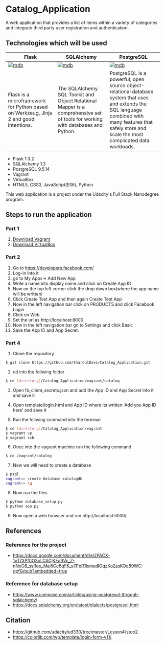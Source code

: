 # Catalog_Application

A web application that provides a list of items within a variety of categories and integrate third party user registration and authentication. 

## Technologies which will be used


|Flask|SQLAlchemy|PostgreSQL|
|--|--|--|
|[![mdb](http://flask.pocoo.org/docs/1.0/_images/logo-full.png)](http://flask.pocoo.org/)|[![mdb](https://www.sqlalchemy.org/img/sqla_logo.png)](https://www.sqlalchemy.org/)|[![mdb](https://www.postgresql.org/media/img/about/press/elephant.png)](https://www.postgresql.org/)
|Flask is a microframework for Python based on Werkzeug, Jinja 2 and good intentions.|The SQLAlchemy SQL Toolkit and Object Relational Mapper is a comprehensive set of tools for working with databases and Python.|PostgreSQL is a powerful, open source object-relational database system that uses and extends the SQL language combined with many features that safely store and scale the most complicated data workloads.|
  * Flask 1.0.2 
  * SQLAlchemy 1.3
  * PostgreSQL 9.5.14
  * Vagrant
  * VirtualBox
  * HTML5, CSS3, JavaScript(ES6), Python
  
This web application is a project under the Udacity's Full Stack Nanodegree program.

## Steps to run the application
### Part 1
1) [Download Vagrant](https://www.vagrantup.com/downloads.html)
2) [Download VirtualBox](https://www.virtualbox.org/)

### Part 2
1) Go to https://developers.facebook.com/
2) Log-In into it
3) go to My Apps-> Add New App
4) Write a name into display name and click on Create App ID
5) Now on the top left corner click the drop down box(where the app name will be written)
6) Click Create Test App and then again Create Test App
7) Now in the left navigation bar click on PRODUCTS and click Facebook Login
8) Click on Web
9) Set the url as http://localhost:8000
10) Now in the left navigation bar go to Settings and click Basic
11) Save the App ID and App Secret.

### Part 4
1) Clone the repository
```sh
$ git clone https://github.com/ShardulDave/Catalog_Application.git
```
2) cd into the follwing folder
```sh
$ cd [directory]/Catalog_Application/vagrant/catalog
```
3) Open fb_client_secrets.json and add the App ID and App Secret into it and save it

4) Open template/login.html and App ID where its written 'Add you App ID here' and save it

5) Run the follwing command into the terminal
```sh
$ cd [directory]/Catalog_Application/vagrant
$ vagrant up
$ vagrant ssh
```
6) Once into the vagrant machine run the following command
```sh
$ cd /vagrant/catalog
```
7) Now we will need to create a database
```sh
$ psql
vagrant=> create database catalogdb
vagrant=> \q
```
8) Now run the files
```sh
$ python database_setup.py
$ python app.py
```
9) Now open a web browser and run http://localhost:5000/

## References

### Reference for the project
* https://docs.google.com/document/d/e/2PACX-1vT7XPf0O3oLCACjKEaRVc_Z-nNoG6_ssRoo_Mai5Ce6qFK_v7PpR1lxmudIOqzKo2asKOc89WC-qpfG/pub?embedded=true

### Reference for database setup
* https://www.compose.com/articles/using-postgresql-through-sqlalchemy/
* https://docs.sqlalchemy.org/en/latest/dialects/postgresql.html

## Citation
* https://github.com/udacity/ud330/tree/master/Lesson4/step2
* https://colorlib.com/wp/template/login-form-v11/
